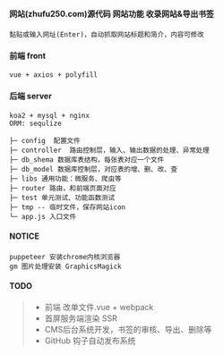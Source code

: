 #### 网站(zhufu250.com)源代码 网站功能 收录网站&导出书签

```
黏贴或输入网址(Enter)，自动抓取网站标题和简介，内容可修改
```
#### 前端 front
```
vue + axios + polyfill
```
#### 后端 server
```
koa2 + mysql + nginx
ORM: sequlize
```
```
├─ config  配置文件
├─ controller  路由控制层，输入、输出数据的处理、异常处理
├─ db_shema 数据库表结构，每张表对应一个文件
├─ db_model 数据库控制层，对应表的增、删、改、查
├─ libs 通用功能：微服务、爬虫等
├─ router 路由，和前端页面对应
├─ test 单元测试、功能函数测试
├─ tmp -- 临时文件，保存网站icon
└─ app.js 入口文件
```

#### NOTICE
```
puppeteer 安装chrome内核浏览器
gm 图片处理安装 GraphicsMagick
```


#### TODO
>* 前端 改单文件.vue + webpack
>* 首屏服务端渲染 SSR
>* CMS后台系统开发，书签的审核、导出、删除等
>* GitHub 钩子自动发布系统

